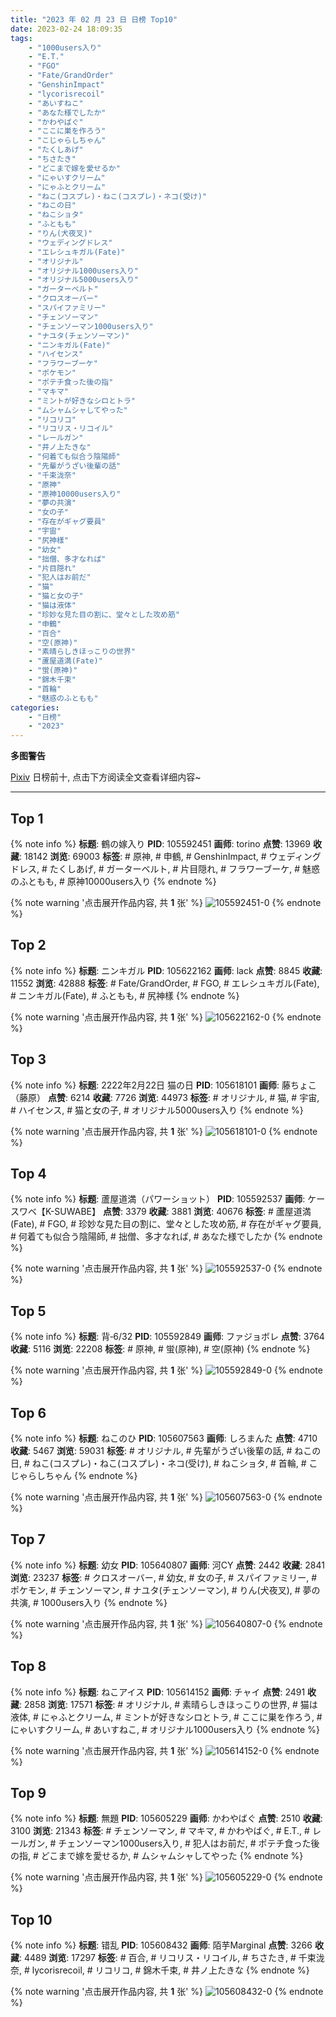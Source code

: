 ```yaml
---
title: "2023 年 02 月 23 日 日榜 Top10"
date: 2023-02-24 18:09:35
tags:
    - "1000users入り"
    - "E.T."
    - "FGO"
    - "Fate/GrandOrder"
    - "GenshinImpact"
    - "lycorisrecoil"
    - "あいすねこ"
    - "あなた様でしたか"
    - "かわやばぐ"
    - "ここに巣を作ろう"
    - "こじゃらしちゃん"
    - "たくしあげ"
    - "ちさたき"
    - "どこまで嫁を愛せるか"
    - "にゃいすクリーム"
    - "にゃふとクリーム"
    - "ねこ(コスプレ)・ねこ(コスプレ)・ネコ(受け)"
    - "ねこの日"
    - "ねこショタ"
    - "ふともも"
    - "りん(犬夜叉)"
    - "ウェディングドレス"
    - "エレシュキガル(Fate)"
    - "オリジナル"
    - "オリジナル1000users入り"
    - "オリジナル5000users入り"
    - "ガーターベルト"
    - "クロスオーバー"
    - "スパイファミリー"
    - "チェンソーマン"
    - "チェンソーマン1000users入り"
    - "ナユタ(チェンソーマン)"
    - "ニンキガル(Fate)"
    - "ハイセンス"
    - "フラワーブーケ"
    - "ポケモン"
    - "ポテチ食った後の指"
    - "マキマ"
    - "ミントが好きなシロとトラ"
    - "ムシャムシャしてやった"
    - "リコリコ"
    - "リコリス・リコイル"
    - "レールガン"
    - "井ノ上たきな"
    - "何着ても似合う陰陽師"
    - "先輩がうざい後輩の話"
    - "千束泷奈"
    - "原神"
    - "原神10000users入り"
    - "夢の共演"
    - "女の子"
    - "存在がギャグ要員"
    - "宇宙"
    - "尻神樣"
    - "幼女"
    - "拙僧、多才なれば"
    - "片目隠れ"
    - "犯人はお前だ"
    - "猫"
    - "猫と女の子"
    - "猫は液体"
    - "珍妙な見た目の割に、堂々とした攻め筋"
    - "申鶴"
    - "百合"
    - "空(原神)"
    - "素晴らしきほっこりの世界"
    - "蘆屋道満(Fate)"
    - "蛍(原神)"
    - "錦木千束"
    - "首輪"
    - "魅惑のふともも"
categories:
    - "日榜"
    - "2023"
---
```


<i class="fa fa-triangle-exclamation"></i>**多图警告**<i class="fa fa-triangle-exclamation"></i>

[Pixiv](https://www.pixiv.net/) 日榜前十, 点击下方阅读全文查看详细内容~

<!-- more -->

---

## Top 1

{% note info %}
**标题**: 鶴の嫁入り
**PID**: 105592451 **画师**: torino
**点赞**: 13969 **收藏**: 18142 **浏览**: 69003
**标签**: # 原神, # 申鶴, # GenshinImpact, # ウェディングドレス, # たくしあげ, # ガーターベルト, # 片目隠れ, # フラワーブーケ, # 魅惑のふともも, # 原神10000users入り
{% endnote %}

{% note warning '点击展开作品内容, 共 **1** 张' %}
![105592451-0](https://i.pixiv.re/img-original/img/2023/02/22/00/00/47/105592451_p0.jpg)
{% endnote %}

## Top 2

{% note info %}
**标题**: ニンキガル
**PID**: 105622162 **画师**: lack
**点赞**: 8845 **收藏**: 11552 **浏览**: 42888
**标签**: # Fate/GrandOrder, # FGO, # エレシュキガル(Fate), # ニンキガル(Fate), # ふともも, # 尻神樣
{% endnote %}

{% note warning '点击展开作品内容, 共 **1** 张' %}
![105622162-0](https://i.pixiv.re/img-original/img/2023/02/23/00/00/39/105622162_p0.png)
{% endnote %}

## Top 3

{% note info %}
**标题**: 2222年2月22日 猫の日
**PID**: 105618101 **画师**: 藤ちょこ（藤原）
**点赞**: 6214 **收藏**: 7726 **浏览**: 44973
**标签**: # オリジナル, # 猫, # 宇宙, # ハイセンス, # 猫と女の子, # オリジナル5000users入り
{% endnote %}

{% note warning '点击展开作品内容, 共 **1** 张' %}
![105618101-0](https://i.pixiv.re/img-original/img/2023/02/22/22/22/58/105618101_p0.png)
{% endnote %}

## Top 4

{% note info %}
**标题**: 蘆屋道満（パワーショット）
**PID**: 105592537 **画师**: ケースワベ【K-SUWABE】
**点赞**: 3379 **收藏**: 3881 **浏览**: 40676
**标签**: # 蘆屋道満(Fate), # FGO, # 珍妙な見た目の割に、堂々とした攻め筋, # 存在がギャグ要員, # 何着ても似合う陰陽師, # 拙僧、多才なれば, # あなた様でしたか
{% endnote %}

{% note warning '点击展开作品内容, 共 **1** 张' %}
![105592537-0](https://i.pixiv.re/img-original/img/2023/02/22/00/01/16/105592537_p0.jpg)
{% endnote %}

## Top 5

{% note info %}
**标题**: 背‐6/32
**PID**: 105592849 **画师**: ファジョボレ
**点赞**: 3764 **收藏**: 5116 **浏览**: 22208
**标签**: # 原神, # 蛍(原神), # 空(原神)
{% endnote %}

{% note warning '点击展开作品内容, 共 **1** 张' %}
![105592849-0](https://i.pixiv.re/img-original/img/2023/02/22/00/06/10/105592849_p0.jpg)
{% endnote %}

## Top 6

{% note info %}
**标题**: ねこのひ
**PID**: 105607563 **画师**: しろまんた
**点赞**: 4710 **收藏**: 5467 **浏览**: 59031
**标签**: # オリジナル, # 先輩がうざい後輩の話, # ねこの日, # ねこ(コスプレ)・ねこ(コスプレ)・ネコ(受け), # ねこショタ, # 首輪, # こじゃらしちゃん
{% endnote %}

{% note warning '点击展开作品内容, 共 **1** 张' %}
![105607563-0](https://i.pixiv.re/img-original/img/2023/02/22/16/05/25/105607563_p0.jpg)
{% endnote %}

## Top 7

{% note info %}
**标题**: 幼女
**PID**: 105640807 **画师**: 河CY
**点赞**: 2442 **收藏**: 2841 **浏览**: 23237
**标签**: # クロスオーバー, # 幼女, # 女の子, # スパイファミリー, # ポケモン, # チェンソーマン, # ナユタ(チェンソーマン), # りん(犬夜叉), # 夢の共演, # 1000users入り
{% endnote %}

{% note warning '点击展开作品内容, 共 **1** 张' %}
![105640807-0](https://i.pixiv.re/img-original/img/2023/02/23/17/59/36/105640807_p0.jpg)
{% endnote %}

## Top 8

{% note info %}
**标题**: ねこアイス
**PID**: 105614152 **画师**: チャイ
**点赞**: 2491 **收藏**: 2858 **浏览**: 17571
**标签**: # オリジナル, # 素晴らしきほっこりの世界, # 猫は液体, # にゃふとクリーム, # ミントが好きなシロとトラ, # ここに巣を作ろう, # にゃいすクリーム, # あいすねこ, # オリジナル1000users入り
{% endnote %}

{% note warning '点击展开作品内容, 共 **1** 张' %}
![105614152-0](https://i.pixiv.re/img-original/img/2023/02/22/20/30/05/105614152_p0.png)
{% endnote %}

## Top 9

{% note info %}
**标题**: 無題
**PID**: 105605229 **画师**: かわやばぐ
**点赞**: 2510 **收藏**: 3100 **浏览**: 21343
**标签**: # チェンソーマン, # マキマ, # かわやばぐ, # E.T., # レールガン, # チェンソーマン1000users入り, # 犯人はお前だ, # ポテチ食った後の指, # どこまで嫁を愛せるか, # ムシャムシャしてやった
{% endnote %}

{% note warning '点击展开作品内容, 共 **1** 张' %}
![105605229-0](https://i.pixiv.re/img-original/img/2023/02/22/13/49/38/105605229_p0.jpg)
{% endnote %}

## Top 10

{% note info %}
**标题**: 错乱
**PID**: 105608432 **画师**: 陌芋Marginal
**点赞**: 3266 **收藏**: 4489 **浏览**: 17297
**标签**: # 百合, # リコリス・リコイル, # ちさたき, # 千束泷奈, # lycorisrecoil, # リコリコ, # 錦木千束, # 井ノ上たきな
{% endnote %}

{% note warning '点击展开作品内容, 共 **1** 张' %}
![105608432-0](https://i.pixiv.re/img-original/img/2023/02/22/16/52/23/105608432_p0.jpg)
{% endnote %}

